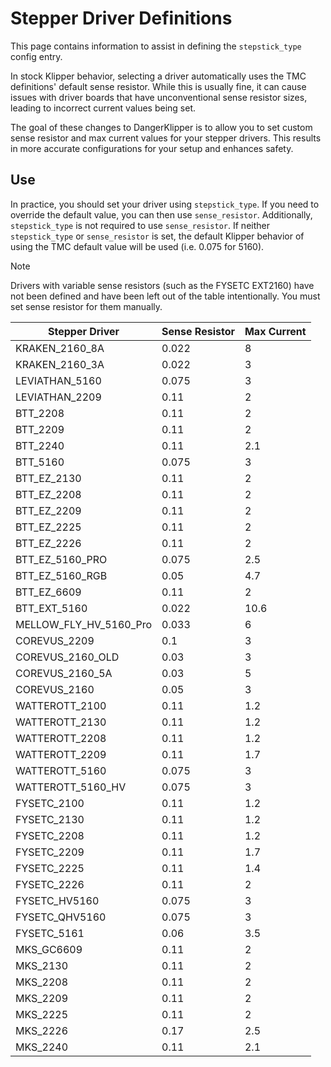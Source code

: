 # Stepper Driver Definitions

This page contains information to assist in defining the `stepstick_type` config entry.

In stock Klipper behavior, selecting a driver automatically uses the TMC definitions' default sense resistor. While this is usually fine, it can cause issues with driver boards that have unconventional sense resistor sizes, leading to incorrect current values being set.

The goal of these changes to DangerKlipper is to allow you to set custom sense resistor and max current values for your stepper drivers. This results in more accurate configurations for your setup and enhances safety.


## Use
In practice, you should set your driver using `stepstick_type`. If you need to override the default value, you can then use `sense_resistor`. Additionally, `stepstick_type` is not required to use `sense_resistor`. If neither `stepstick_type` or `sense_resistor` is set, the default
Klipper behavior of using the TMC default value will be used (i.e. 0.075 for 5160).

> [!NOTE]
> Drivers with variable sense resistors (such as the FYSETC EXT2160) have not been defined and have been left out of the table intentionally. You must set sense resistor for them manually.


| Stepper Driver         | Sense Resistor | Max Current |
| ---------------------- | -------------- | ----------- |
| KRAKEN_2160_8A         | 0.022          | 8           |
| KRAKEN_2160_3A         | 0.022          | 3           |
| LEVIATHAN_5160         | 0.075          | 3           |
| LEVIATHAN_2209         | 0.11           | 2           |
| BTT_2208               | 0.11           | 2           |
| BTT_2209               | 0.11           | 2           |
| BTT_2240               | 0.11           | 2.1         |
| BTT_5160               | 0.075          | 3           |
| BTT_EZ_2130            | 0.11           | 2           |
| BTT_EZ_2208            | 0.11           | 2           |
| BTT_EZ_2209            | 0.11           | 2           |
| BTT_EZ_2225            | 0.11           | 2           |
| BTT_EZ_2226            | 0.11           | 2           |
| BTT_EZ_5160_PRO        | 0.075          | 2.5         |
| BTT_EZ_5160_RGB        | 0.05           | 4.7         |
| BTT_EZ_6609            | 0.11           | 2           |
| BTT_EXT_5160           | 0.022          | 10.6        |
| MELLOW_FLY_HV_5160_Pro | 0.033          | 6           |
| COREVUS_2209           | 0.1            | 3           |
| COREVUS_2160_OLD       | 0.03           | 3           |
| COREVUS_2160_5A        | 0.03           | 5           |
| COREVUS_2160           | 0.05           | 3           |
| WATTEROTT_2100         | 0.11           | 1.2         |
| WATTEROTT_2130         | 0.11           | 1.2         |
| WATTEROTT_2208         | 0.11           | 1.2         |
| WATTEROTT_2209         | 0.11           | 1.7         |
| WATTEROTT_5160         | 0.075          | 3           |
| WATTEROTT_5160_HV      | 0.075          | 3           |
| FYSETC_2100            | 0.11           | 1.2         |
| FYSETC_2130            | 0.11           | 1.2         |
| FYSETC_2208            | 0.11           | 1.2         |
| FYSETC_2209            | 0.11           | 1.7         |
| FYSETC_2225            | 0.11           | 1.4         |
| FYSETC_2226            | 0.11           | 2           |
| FYSETC_HV5160          | 0.075          | 3           |
| FYSETC_QHV5160         | 0.075          | 3           |
| FYSETC_5161            | 0.06           | 3.5         |
| MKS_GC6609             | 0.11           | 2           |
| MKS_2130               | 0.11           | 2           |
| MKS_2208               | 0.11           | 2           |
| MKS_2209               | 0.11           | 2           |
| MKS_2225               | 0.11           | 2           |
| MKS_2226               | 0.17           | 2.5         |
| MKS_2240               | 0.11           | 2.1         |
